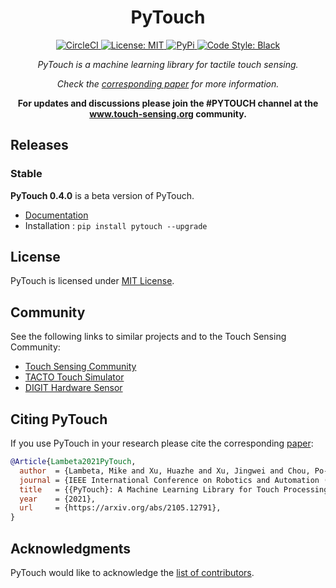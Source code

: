 <h1 align="center">PyTouch</h1>

<p align="center">
    <a href="#">
        <img src="https://circleci.com/gh/facebookresearch/PyTouch.svg?style=shield&circle-token=1633dac9daf88db4d3dbf10e1312663538f10bb4" alt="CircleCI" />
    </a>
    <a href="#">
        <img src="https://img.shields.io/badge/License-MIT-green.svg" alt="License: MIT" />
    </a>
        <a href="https://pypi.org/project/digit-interface/">
        <img src="https://img.shields.io/pypi/v/pytouch" alt="PyPi" />
    </a>
    <a href="#">
        <img src="https://img.shields.io/badge/code%20style-black-000000.svg" alt="Code Style: Black" />
    </a>
</p>

<p align="center">
    <i>PyTouch is a machine learning library for tactile touch sensing.</i>
</p>
<p align="center">
    <i>Check the <a href="https://arxiv.org/abs/2105.12791">corresponding paper</a> for more information.</i>
</p>
<p align="center">
    <b>For updates and discussions please join the #PYTOUCH channel at the <a href="www.touch-sensing.org">www.touch-sensing.org</a> community.</b>
</p>

## Releases

### Stable

**PyTouch 0.4.0** is a beta version of PyTouch.
- [Documentation](https://facebookresearch.github.io/PyTouch/)
- Installation : `pip install pytouch --upgrade`

## License
PyTouch is licensed under [MIT License](LICENSE).

## Community
See the following links to similar projects and to the Touch Sensing Community:
* [Touch Sensing Community](https://www.touch-sensing.org)
* [TACTO Touch Simulator](https://github.com/facebookresearch/tacto)
* [DIGIT Hardware Sensor](https://digit.ml)


## Citing PyTouch
If you use PyTouch in your research please cite the corresponding [paper](https://arxiv.org/abs/2105.12791):
```BibTeX
@Article{Lambeta2021PyTouch,
  author  = {Lambeta, Mike and Xu, Huazhe and Xu, Jingwei and Chou, Po-Wei and Wang, Shaoxiong and Darrell, Trevor and Calandra, Roberto},
  journal = {IEEE International Conference on Robotics and Automation (ICRA)},
  title   = {{PyTouch}: A Machine Learning Library for Touch Processing},
  year    = {2021},
  url     = {https://arxiv.org/abs/2105.12791},
}
```

## Acknowledgments

PyTouch would like to acknowledge the [list of contributors](AUTHORS.md).

